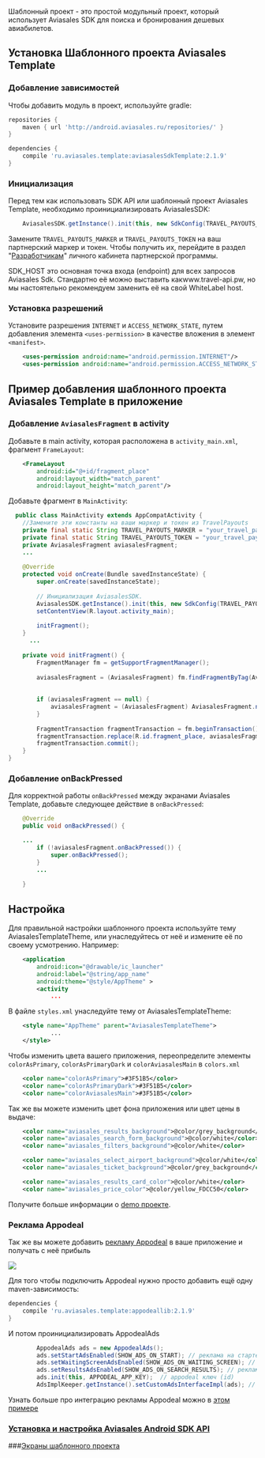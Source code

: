 Шаблонный проект - это простой модульный проект, который использует Aviasales SDK для поиска и бронирования дешевых авиабилетов.

## Установка Шаблонного проекта Aviasales Template

### Добавление зависимостей

Чтобы добавить модуль в проект, используйте gradle:

```gradle
repositories {
    maven { url 'http://android.aviasales.ru/repositories/' }
}

dependencies {
    compile 'ru.aviasales.template:aviasalesSdkTemplate:2.1.9'
}
```

### Инициализация

Перед тем как использовать SDK API или шаблонный проект Aviasales Template, необходимо проинициализировать AviasalesSDK:

```java
  	AviasalesSDK.getInstance().init(this, new SdkConfig(TRAVEL_PAYOUTS_MARKER, TRAVEL_PAYOUTS_TOKEN, SDK_HOST)); 
```

Замените `TRAVEL_PAYOUTS_MARKER` и `TRAVEL_PAYOUTS_TOKEN` на ваш партнерский маркер и токен. Чтобы получить их, перейдите в раздел "[Разработчикам](https://www.travelpayouts.com/developers/api)" личного кабинета партнерской программы.

SDK_HOST это основная точка входа (endpoint) для всех запросов Aviasales Sdk. Стандартно её можно выставить какwww.travel-api.pw, но мы настоятельно рекомендуем заменить её на свой WhiteLabel host.

### Установка разрешений

Установите разрешения `INTERNET` и `ACCESS_NETWORK_STATE`, путем добавления элемента `<uses-permission>` в качестве вложения в элемент `<manifest>`. 

```xml
	<uses-permission android:name="android.permission.INTERNET"/>
	<uses-permission android:name="android.permission.ACCESS_NETWORK_STATE"/>
```

## Пример добавления шаблонного проекта Aviasales Template в приложение 

### Добавление `AviasalesFragment` в activity 

Добавьте в main activity, которая расположена в `activity_main.xml`, фрагмент `FrameLayout`:

```xml
 	<FrameLayout
		android:id="@+id/fragment_place"
		android:layout_width="match_parent"
		android:layout_height="match_parent"/>
```

Добавьте фрагмент в `MainActivity`:

```java	
  public class MainActivity extends AppCompatActivity {
  	//Замените эти константы на ваши маркер и токен из TravelPayouts
  	private final static String TRAVEL_PAYOUTS_MARKER = "your_travel_payouts_marker";
	private final static String TRAVEL_PAYOUTS_TOKEN = "your_travel_payouts_token";
  	private AviasalesFragment aviasalesFragment;
    ...
  
  	@Override
  	protected void onCreate(Bundle savedInstanceState) {
  		super.onCreate(savedInstanceState);
  
   		// Инициализация AviasalesSDK. 
		AviasalesSDK.getInstance().init(this, new SdkConfig(TRAVEL_PAYOUTS_MARKER, TRAVEL_PAYOUTS_TOKEN, SDK_HOST));
  		setContentView(R.layout.activity_main);
     
  		initFragment();
 	}
      ...
  
  	private void initFragment() {
  		FragmentManager fm = getSupportFragmentManager();
  
  		aviasalesFragment = (AviasalesFragment) fm.findFragmentByTag(AviasalesFragment.TAG); // поиск фрагмента по тегу
  
  
  		if (aviasalesFragment == null) { 
  			aviasalesFragment = (AviasalesFragment) AviasalesFragment.newInstance();
  		}
  
  		FragmentTransaction fragmentTransaction = fm.beginTransaction(); // добавление фрагмента во FragmentManager
  		fragmentTransaction.replace(R.id.fragment_place, aviasalesFragment, AviasalesFragment.TAG);
  		fragmentTransaction.commit();
  	}
}
```

### Добавление onBackPressed 

Для корректной работы `onBackPressed` между экранами Aviasales Template, добавьте следующее действие в `onBackPressed`: 

```java
	@Override
	public void onBackPressed() {

    ...
		if (!aviasalesFragment.onBackPressed()) {
			super.onBackPressed();
		}
		...
		
	}
```


## Настройка

Для правильной настройки шаблонного проекта используйте тему AviasalesTemplateTheme, или унаследуйтесь от неё и измените её по своему усмотрению. Например:

```xml    
    <application
        android:icon="@drawable/ic_launcher"
        android:label="@string/app_name"
        android:theme="@style/AppTheme" >
        <activity
            ...
```

В файле `styles.xml` унаследуйте тему от AviasalesTemplateTheme:

```xml
	<style name="AppTheme" parent="AviasalesTemplateTheme">
            ...
	</style>
```

Чтобы изменить цвета вашего приложения, переопределите элементы `colorAsPrimary`, `colorAsPrimaryDark` и `colorAviasalesMain` в `colors.xml`

```xml
    <color name="colorAsPrimary">#3F51B5</color>
    <color name="colorAsPrimaryDark">#3F51B5</color>
    <color name="colorAviasalesMain">#3F51B5</color>

```

Так же вы можете изменить цвет фона приложения или цвет цены в выдаче:

```xml
	<color name="aviasales_results_background">@color/grey_background</color>
	<color name="aviasales_search_form_background">@color/white</color>
	<color name="aviasales_filters_background">@color/white</color>

	<color name="aviasales_select_airport_background">@color/white</color>
	<color name="aviasales_ticket_background">@color/grey_background</color>

	<color name="aviasales_results_card_color">@color/white</color>
	<color name="aviasales_price_color">@color/yellow_FDCC50</color>
```

Получите больше информации о [demo проекте](https://github.com/KosyanMedia/Aviasales-Android-SDK/tree/master/demo).


### Реклама Appodeal 
Так же вы можете добавить [рекламу Appodeal](http://www.appodeal.ru/) в ваше приложение и получать с неё прибыль

![][1]

Для того чтобы подключить Appodeal нужно просто добавить ещё одну maven-зависимость:

```gradle
dependencies {
    compile 'ru.aviasales.template:appodeallib:2.1.9'
}
```

И потом проинициализировать AppodealAds

```java
		AppodealAds ads = new AppodealAds(); 
		ads.setStartAdsEnabled(SHOW_ADS_ON_START); // реклама на старте (true/false)
		ads.setWaitingScreenAdsEnabled(SHOW_ADS_ON_WAITING_SCREEN); // реклама на экране ожидания (true/false)
		ads.setResultsAdsEnabled(SHOW_ADS_ON_SEARCH_RESULTS); // реклама в результатах (true/false)
		ads.init(this, APPODEAL_APP_KEY);  // appodeal ключ (id)
		AdsImplKeeper.getInstance().setCustomAdsInterfaceImpl(ads); // привязка рекламы к нашему проекту
```

Узнать больше про интеграцию рекламы Appodeal можно в [этом примере](https://github.com/KosyanMedia/Aviasales-Android-SDK/tree/master/ads_simple_demo)

### [Установка и настройка Aviasales Android SDK API](https://github.com/KosyanMedia/Aviasales-Android-SDK/wiki/Установка-и-настройка-Aviasales-Android-SDK-API)

###[Экраны шаблонного проекта](https://github.com/KosyanMedia/Aviasales-Android-SDK/wiki/%D0%AD%D0%BA%D1%80%D0%B0%D0%BD%D1%8B-%D0%B2-%D1%81%D0%BE%D1%81%D1%82%D0%B0%D0%B2%D0%B5-%D1%88%D0%B0%D0%B1%D0%BB%D0%BE%D0%BD%D0%BD%D0%BE%D0%B3%D0%BE-%D0%BF%D1%80%D0%BE%D0%B5%D0%BA%D1%82%D0%B0)

[1]: https://github.com/KosyanMedia/Aviasales-Android-SDK/tree/master/screenshots/Screenshot_ads1.png